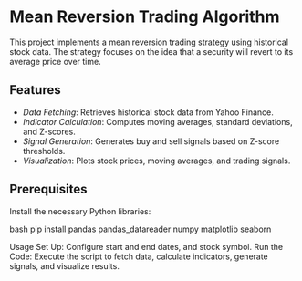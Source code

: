 # Mean Reversion Trading Algorithm

This project implements a mean reversion trading strategy using historical stock data. The strategy focuses on the idea that a security will revert to its average price over time.

## Features

- *Data Fetching*: Retrieves historical stock data from Yahoo Finance.
- *Indicator Calculation*: Computes moving averages, standard deviations, and Z-scores.
- *Signal Generation*: Generates buy and sell signals based on Z-score thresholds.
- *Visualization*: Plots stock prices, moving averages, and trading signals.

## Prerequisites

Install the necessary Python libraries:

bash
pip install pandas pandas_datareader numpy matplotlib seaborn

Usage
Set Up: Configure start and end dates, and stock symbol.
Run the Code: Execute the script to fetch data, calculate indicators, generate signals, and visualize results.                                                                                     
